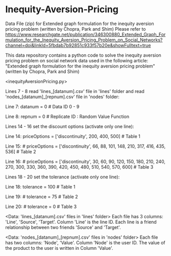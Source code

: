 # Inequity-Aversion-Pricing
Data File (zip) for Extended graph formulation for the inequity aversion pricing problem (written by Chopra, Park and Shim)
Please refer to 
https://www.researchgate.net/publication/346300880_Extended_Graph_Formulation_for_the_Inequity_Aversion_Pricing_Problem_on_Social_Networks?channel=doi&linkId=5fbdab7b92851c933f57b20e&showFulltext=true


This data repository contains a python code to solve the inequity aversion pricing problem on social network data used in the following article:
"Extended graph formulation for the inequity aversion pricing problem" (written by Chopra, Park and Shim)


<inequityAversionPricing.py>

Lines 7 - 8 read 'lines_[datanum].csv' file in 'lines' folder and read 'nodes_[datanum]_[repnum].csv' file in 'nodes' folder:

Line 7: datanum = 0 # Data ID 0 - 9

Line 8: repnum = 0 # Replicate ID : Random Value Function


Lines 14 - 16 set the discount options (activate only one line):

Line 14: priceOptions = ['discontinuity', 200, 400, 500] # Table 1

Line 15: # priceOptions = ['discontinuity', 66, 88, 101, 148, 210, 317, 416, 435, 536] # Table 2

Line 16: # priceOptions = ['discontinuity', 30, 60, 90, 120, 150, 180, 210, 240, 270, 300, 330, 360, 390, 420, 450, 480, 510, 540, 570, 600] # Table 3


Lines 18 - 20 set the tolerance (activate only one line):

Line 18: tolerance = 100 # Table 1

Line 19: # tolerance = 75 # Table 2

Line 20: # tolerance = 0 # Table 3


<Data: 'lines_[datanum].csv' files in 'lines' folder>
Each file has 3 columns: 'Line', 'Source', 'Target'. Column 'Line' is the line ID. Each line is a friend relationship between two friends 'Source' and 'Target'.


<Data: 'nodes_[datanum]_[repnum].csv' files in 'nodes' folder>
Each file has two columns: 'Node', 'Value'. Column 'Node' is the user ID. The value of the product to the user is written in Column 'Value'.
